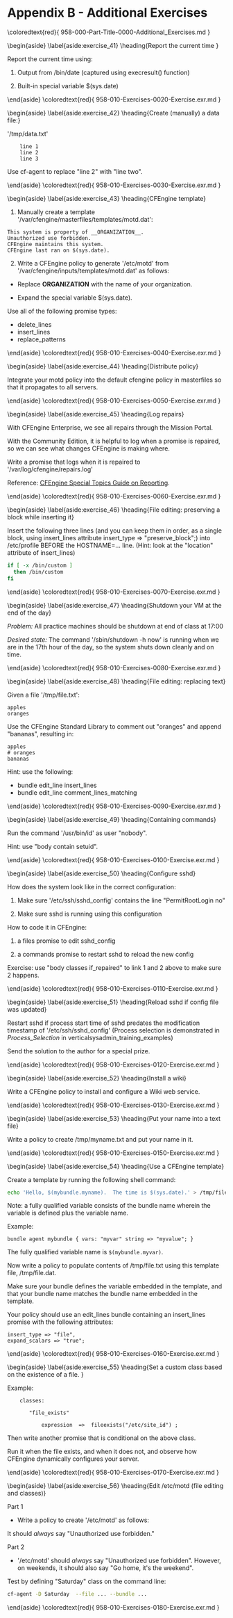 
<!---
Filename: 958-000-Part-Title-0000-Additional\_Exercises.md
-->

# Appendix B - Additional Exercises

\coloredtext{red}{ 958-000-Part-Title-0000-Additional\_Exercises.md }

<!---                 
Filename: 958-010-Exercises-0020-Exercise.exr.md
-->

\begin{aside}
\label{aside:exercise_41}
\heading{Report the current time }


Report the current time using:

1. Output from /bin/date (captured using execresult() function)

2. Built-in special variable $(sys.date)


\end{aside}
\coloredtext{red}{ 958-010-Exercises-0020-Exercise.exr.md }
<!---                 
Filename: 958-010-Exercises-0030-Exercise.exr.md
-->

\begin{aside}
\label{aside:exercise_42}
\heading{Create (manually) a data file:}


   '/tmp/data.txt'

        line 1
        line 2
        line 3

Use cf-agent to replace "line 2" with "line two".


\end{aside}
\coloredtext{red}{ 958-010-Exercises-0030-Exercise.exr.md }
<!---                 
Filename: 958-010-Exercises-0040-Exercise.exr.md
-->

\begin{aside}
\label{aside:exercise_43}
\heading{CFEngine template}


1. Manually create a template '/var/cfengine/masterfiles/templates/motd.dat':

```cfengine3
This system is property of __ORGANIZATION__.
Unauthorized use forbidden.
CFEngine maintains this system.
CFEngine last ran on $(sys.date).
```

2. Write a CFEngine policy to generate '/etc/motd' from '/var/cfengine/inputs/templates/motd.dat' as follows:

* Replace __ORGANIZATION__ with the name of your organization.

* Expand the special variable $(sys.date).

Use all of the following promise types:

* delete_lines
* insert_lines
* replace_patterns



\end{aside}
\coloredtext{red}{ 958-010-Exercises-0040-Exercise.exr.md }
<!---                 
Filename: 958-010-Exercises-0050-Exercise.exr.md
-->

\begin{aside}
\label{aside:exercise_44}
\heading{Distribute policy}


Integrate your motd policy into the default cfengine policy in masterfiles so that it propagates to all servers.


\end{aside}
\coloredtext{red}{ 958-010-Exercises-0050-Exercise.exr.md }
<!---                 
Filename: 958-010-Exercises-0060-Exercise.exr.md
-->

\begin{aside}
\label{aside:exercise_45}
\heading{Log repairs}


With CFEngine Enterprise, we see all repairs through the Mission Portal.

With the Community Edition, it is helpful to log when a promise is repaired, so we can see what changes CFEngine is making where.

Write a promise that logs when it is repaired to '/var/log/cfengine/repairs.log'

Reference: [CFEngine Special Topics Guide on Reporting](https://auth.cfengine.com/archive/manuals/st-reporting).


\end{aside}
\coloredtext{red}{ 958-010-Exercises-0060-Exercise.exr.md }
<!---                 
Filename: 958-010-Exercises-0070-Exercise.exr.md
-->

\begin{aside}
\label{aside:exercise_46}
\heading{File editing: preserving a block while inserting it}


Insert the following three lines (and you can keep them in order, as a single block, using insert_lines attribute insert_type => "preserve_block";) into /etc/profile BEFORE the HOSTNAME=... line.  (Hint: look at the "location" attribute of insert_lines)

```bash
if [ -x /bin/custom ]
  then /bin/custom
fi
```



\end{aside}
\coloredtext{red}{ 958-010-Exercises-0070-Exercise.exr.md }
<!---                 
Filename: 958-010-Exercises-0080-Exercise.exr.md
-->

\begin{aside}
\label{aside:exercise_47}
\heading{Shutdown your VM at the end of the day}


*Problem:*  All practice machines should be shutdown at end of class at 17:00

*Desired state:*  The command '/sbin/shutdown -h now' is running when we are in the 17th hour of the day, so the system shuts down cleanly and on time.


\end{aside}
\coloredtext{red}{ 958-010-Exercises-0080-Exercise.exr.md }
<!---                 
Filename: 958-010-Exercises-0090-Exercise.exr.md
-->

\begin{aside}
\label{aside:exercise_48}
\heading{File editing: replacing text}


Given a file '/tmp/file.txt':

```text
apples
oranges
```

Use the CFEngine Standard Library to comment out "oranges" and append "bananas", resulting in:

```text
apples
# oranges
bananas
```

Hint: use the following:
* bundle edit_line insert_lines
* bundle edit_line comment_lines_matching


\end{aside}
\coloredtext{red}{ 958-010-Exercises-0090-Exercise.exr.md }
<!---                 
Filename: 958-010-Exercises-0100-Exercise.exr.md
-->

\begin{aside}
\label{aside:exercise_49}
\heading{Containing commands}


Run the command '/usr/bin/id' as user "nobody".

Hint: use "body contain setuid".


\end{aside}
\coloredtext{red}{ 958-010-Exercises-0100-Exercise.exr.md }
<!---                 
Filename: 958-010-Exercises-0110-Exercise.exr.md
-->

\begin{aside}
\label{aside:exercise_50}
\heading{Configure sshd}


How does the system look like in the correct configuration:

1. Make sure '/etc/ssh/sshd\_config' contains the line "PermitRootLogin no"

2. Make sure sshd is running using this configuration

How to code it in CFEngine:

1. a files promise to edit sshd\_config

2. a commands promise to restart sshd to reload the new config

Exercise:  use "body classes if\_repaired" to link 1 and 2 above to make sure 2 happens.



\end{aside}
\coloredtext{red}{ 958-010-Exercises-0110-Exercise.exr.md }
<!---                 
Filename: 958-010-Exercises-0120-Exercise.exr.md
-->

\begin{aside}
\label{aside:exercise_51}
\heading{Reload sshd if config file was updated}


Restart sshd if process start time of sshd predates the modification timestamp of '/etc/ssh/sshd\_config' (Process selection is demonstrated in *Process_Selection* in verticalsysadmin\_training\_examples)

Send the solution to the author for a special prize.


\end{aside}
\coloredtext{red}{ 958-010-Exercises-0120-Exercise.exr.md }
<!---                 
Filename: 958-010-Exercises-0130-Exercise.exr.md
-->

\begin{aside}
\label{aside:exercise_52}
\heading{Install a wiki}


Write a CFEngine policy to install and configure a Wiki web service.


\end{aside}
\coloredtext{red}{ 958-010-Exercises-0130-Exercise.exr.md }
<!---                 
Filename: 958-010-Exercises-0150-Exercise.exr.md
-->

\begin{aside}
\label{aside:exercise_53}
\heading{Put your name into a text file}


Write a policy to create /tmp/myname.txt and put your name in it.  


\end{aside}
\coloredtext{red}{ 958-010-Exercises-0150-Exercise.exr.md }
<!---                 
Filename: 958-010-Exercises-0160-Exercise.exr.md
-->

\begin{aside}
\label{aside:exercise_54}
\heading{Use a CFEngine template}


Create a template by running the following shell command:

```bash
echo 'Hello, $(mybundle.myname).  The time is $(sys.date).' > /tmp/file.dat
```


Note: a fully qualified variable consists of the bundle name wherein the variable is defined plus the variable name.

Example:

```cfengine3
bundle agent mybundle { vars: "myvar" string => "myvalue"; }
```

The fully qualified variable name is `$(mybundle.myvar)`.

Now write a policy to populate contents of /tmp/file.txt using this template file, /tmp/file.dat.

Make sure your bundle defines the variable embedded in the template, and that your bundle name matches the bundle name embedded in the template.

Your policy should use an edit_lines bundle containing an insert_lines promise with the following attributes:

```cfengine3
insert_type => "file",
expand_scalars => "true";
```


\end{aside}
\coloredtext{red}{ 958-010-Exercises-0160-Exercise.exr.md }
<!---                 
Filename: 958-010-Exercises-0170-Exercise.exr.md
-->

\begin{aside}
\label{aside:exercise_55}
\heading{Set a custom class based on the existence of a file. }


Example:

```cfengine3
    classes:

       "file_exists"

           expression  =>  fileexists("/etc/site_id") ;
```

Then write another promise that is conditional on the above class.

Run it when the file exists, and when it does not, and observe how CFEngine dynamically configures your server.


\end{aside}
\coloredtext{red}{ 958-010-Exercises-0170-Exercise.exr.md }
<!---                 
Filename: 958-010-Exercises-0180-Exercise.exr.md
-->

\begin{aside}
\label{aside:exercise_56}
\heading{Edit /etc/motd (file editing and classes)}


Part 1

* Write a policy to create '/etc/motd' as follows:

It should *always* say "Unauthorized use forbidden."

Part 2

* '/etc/motd' should *always* say "Unauthorized use forbidden". However, on weekends, it should also say "Go home, it's the weekend".

Test by defining "Saturday" class on the command line:

```bash
cf-agent -D Saturday  --file ... --bundle ...
```


\end{aside}
\coloredtext{red}{ 958-010-Exercises-0180-Exercise.exr.md }
